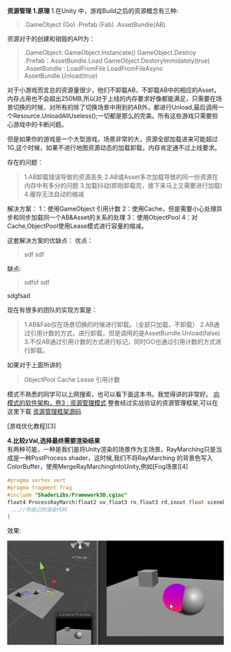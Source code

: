 
**资源管理**
**1.原理**
1.在Unity 中，游戏Build之后的资源概念有三种:
>.GameObject (Go)
.Prefab (Fab)
.AssetBundle(AB)

资源对于的创建和销毁的API为：
>.GameObject: GameObject.Instancate()  GameObject.Destroy
.Prefab：AssetBundle.Load    GameObject.DestoryImmidately(true)
.AssetBundle : LoadFromFile LoadFromFileAsync   AssetBundle.Unload(true)

对于小游戏而言总的资源量很少，他们不卸载AB，不卸载AB中的相应的Asset，内存占用也不会超出250MB,所以对于上线的内存要求好像都能满足，只需要在场景切换的时候，对所有的除了切换场景中用到的AB外，都进行Unload,最后调用一个Resource.UnloadAllUseless();一切都是那么的完美。所有这些游戏只需要担心游戏中的卡断问题。

但是如果你的游戏是一个大型游戏，场景非常的大，资源全部加载进来可能超过1G,这个时候，如果不进行地图资源动态的加载卸载，内存肯定通不过上线要求。

存在的问题：
>1.AB卸载错误导致的资源丢失
2.AB或Asset多次加载导致的同一份资源在内存中有多分的问题
3.加载抖动(即刚卸载完，接下来马上又需要进行加载)
4.缓存无法自动的缩减

解决方案：
1：使用GameObject 引用计数
2：使用Cache，但是需要小心处理异步和同步加载同一个AB&Asset的关系的处理
3：使用ObjectPool
4：对Cache,ObjectPool使用Lease模式进行容量的缩减。


这套解决方案的优缺点：
优点：
>sdf
sdf

缺点:
>sdfsf
sdf

sdgfsad


现在有很多的团队的实现方案是：
>1.AB&Fab仅在场景切换的时候进行卸载。（全部只加载，不卸载）
2.AB通过引用计数的方式，进行卸载，但是调用的是AssetBundle.Unload(false)
3.不仅AB通过引用计数的方式进行标记，同时GO也通过引用计数的方式进行卸载。


如果对于上面所讲的
>ObjectPool
Cache
Lease
引用计数


模式不熟悉的同学可以上网搜索，也可以看下面这本书。我觉得讲的非常好。
[向模式的软件架构，卷3 : 资源管理模式][1]
整套经过实战验证的资源管理框架,可以在这里下载
[资源管理框架源码][2]


[游戏优化教程][3]



**4.比较zVal,选择最终需要渲染结果**  
有两种可能，一种是我们是将Unity渲染的场景作为主场景，RayMarching只是当成是一种PostProcess shader，这时候,我们不将RayMarching 的背景色写入ColorBuffer，使用MergeRayMarchingIntoUnity,例如[Fog场景][4]  
```c
#pragma vertex vert   
#pragma fragment frag  
#include "ShaderLibs/Framework3D.cginc"
float4 ProcessRayMarch(float2 uv,float3 ro,float3 rd,inout float sceneDep,float4 sceneCol)  {
 ...//你自己的渲染代码
}
```
效果:  

<p align="center">
<img src="https://github.com/JiepengTan/JiepengTan.github.io/blob/master/assets/img/blog/Show/MergeRaymarchExample.gif?raw=true" width="660"></p>  



  [1]: https://book.douban.com/subject/24527611/
  [2]: https://jiepengtan.github.io/